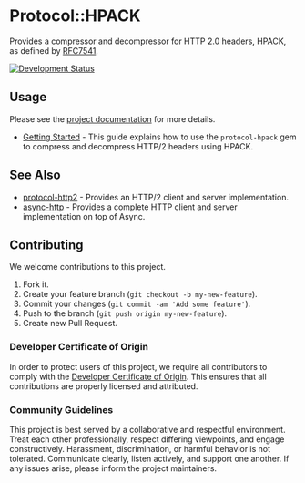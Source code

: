 # Protocol::HPACK

Provides a compressor and decompressor for HTTP 2.0 headers, HPACK, as defined by [RFC7541](https://tools.ietf.org/html/rfc7541).

[![Development Status](https://github.com/socketry/protocol-hpack/workflows/Test/badge.svg)](https://github.com/socketry/protocol-hpack/actions?workflow=Test)

## Usage

Please see the [project documentation](https://socketry.github.io/protocol-hpack/) for more details.

  - [Getting Started](https://socketry.github.io/protocol-hpack/guides/getting-started/index) - This guide explains how to use the `protocol-hpack` gem to compress and decompress HTTP/2 headers using HPACK.

## See Also

  - [protocol-http2](https://github.com/socketry/protocol-http2) - Provides an HTTP/2 client and server implementation.
  - [async-http](https://github.com/socketry/async-http) - Provides a complete HTTP client and server implementation on top of Async.

## Contributing

We welcome contributions to this project.

1.  Fork it.
2.  Create your feature branch (`git checkout -b my-new-feature`).
3.  Commit your changes (`git commit -am 'Add some feature'`).
4.  Push to the branch (`git push origin my-new-feature`).
5.  Create new Pull Request.

### Developer Certificate of Origin

In order to protect users of this project, we require all contributors to comply with the [Developer Certificate of Origin](https://developercertificate.org/). This ensures that all contributions are properly licensed and attributed.

### Community Guidelines

This project is best served by a collaborative and respectful environment. Treat each other professionally, respect differing viewpoints, and engage constructively. Harassment, discrimination, or harmful behavior is not tolerated. Communicate clearly, listen actively, and support one another. If any issues arise, please inform the project maintainers.
